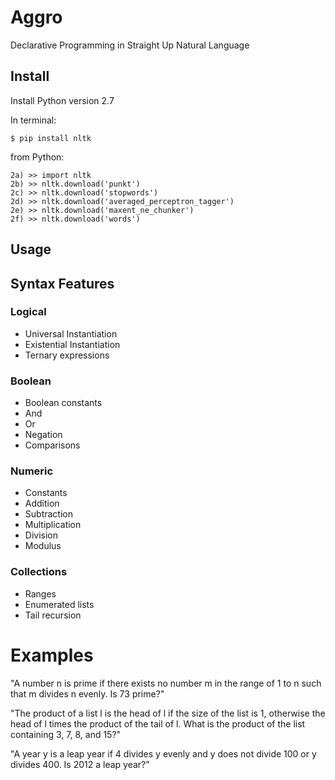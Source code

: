 

# Aggro

Declarative Programming in Straight Up Natural Language


## Install

Install Python version 2.7

In terminal:

	$ pip install nltk

from Python:

	2a) >> import nltk
	2b) >> nltk.download('punkt')
	2c) >> nltk.download('stopwords')
	2d) >> nltk.download('averaged_perceptron_tagger')
	2e) >> nltk.download('maxent_ne_chunker')
	2f) >> nltk.download('words')


## Usage


## Syntax Features

### Logical
* Universal Instantiation
* Existential Instantiation
* Ternary expressions

### Boolean
* Boolean constants
* And
* Or
* Negation
* Comparisons

### Numeric
* Constants
* Addition
* Subtraction
* Multiplication
* Division
* Modulus

### Collections
* Ranges
* Enumerated lists
* Tail recursion


# Examples

"A number n is prime if there exists no number m in the range of 1 to n such that m divides n evenly. Is 73 prime?"

"The product of a list l is the head of l if the size of the list is 1, otherwise the head of l times the product of the tail of l. What is the product of the list containing 3, 7, 8, and 15?"

"A year y is a leap year if 4 divides y evenly and y does not divide 100 or y divides 400. Is 2012 a leap year?”
